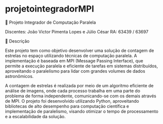 # projetointegradorMPI

🚀 Projeto Integrador de Computação Paralela

Discentes: João Victor Pimenta Lopes e Júlio César
RA: 63439 / 63697

📜 Descrição

Este projeto tem como objetivo desenvolver uma solução de contagem de estrelas no espaço utilizando técnicas de computação paralela. A implementação é baseada em MPI (Message Passing Interface), que permite a execução paralela e eficiente de tarefas em sistemas distribuídos, aproveitando o paralelismo para lidar com grandes volumes de dados astronômicos.

A contagem de estrelas é realizada por meio de um algoritmo eficiente de análise de imagens, onde cada processo trabalha em uma parte do problema de forma independente, comunicando-se com os demais através de MPI. O projeto foi desenvolvido utilizando Python, aproveitando bibliotecas de alto desempenho para computação científica e implementação de paralelismo, visando otimizar o tempo de processamento e a escalabilidade da solução.
